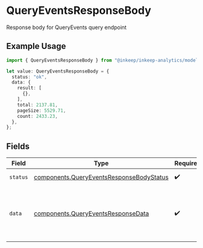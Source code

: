 # QueryEventsResponseBody

Response body for QueryEvents query endpoint

## Example Usage

```typescript
import { QueryEventsResponseBody } from "@inkeep/inkeep-analytics/models/components";

let value: QueryEventsResponseBody = {
  status: "ok",
  data: {
    result: [
      {},
    ],
    total: 2137.81,
    pageSize: 5529.71,
    count: 2433.23,
  },
};
```

## Fields

| Field                                                                                                | Type                                                                                                 | Required                                                                                             | Description                                                                                          |
| ---------------------------------------------------------------------------------------------------- | ---------------------------------------------------------------------------------------------------- | ---------------------------------------------------------------------------------------------------- | ---------------------------------------------------------------------------------------------------- |
| `status`                                                                                             | [components.QueryEventsResponseBodyStatus](../../models/components/queryeventsresponsebodystatus.md) | :heavy_check_mark:                                                                                   | Status of the response                                                                               |
| `data`                                                                                               | [components.QueryEventsResponseData](../../models/components/queryeventsresponsedata.md)             | :heavy_check_mark:                                                                                   | Data object containing QueryEvents query results and pagination information                          |